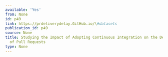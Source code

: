 ```yaml
---
available: 'Yes'
from: None
id: p49
link: https://prdeliverydelay.GitHub.io/\#datasets
publication_id: p49
source: None
title: Studying the Impact of Adopting Continuous Integration on the Delivery Time
  of Pull Requests
type: None
---
```

